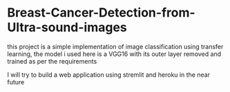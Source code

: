 # Breast-Cancer-Detection-from-Ultra-sound-images

this project is a simple implementation of image classification using transfer learning, the model i used here is a VGG16 with its outer layer removed and trained as per the requirements

I will try to build a web application using stremlit and heroku in the near future
